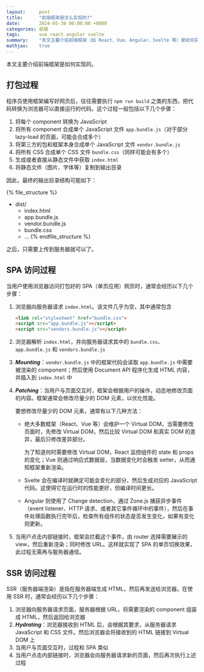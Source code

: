 ```yaml
---
layout:     post
title:      "前端框架是怎么实现的?"
date:       2024-05-30 00:00:00 +0800
categories: 前端
tags:       vue react angular svelte
summary:    "本文主要介绍前端框架（如 React、Vue、Angular、Svelte 等）是如何实现的。包括打包过程、SPA 访问过程和 SSR 访问过程等内容。"
mathjax:    true
---
```


本文主要介绍前端框架是如何实现的。

## 打包过程

程序员使用框架编写好网页后，往往需要执行 `npm run build` 之类的东西，把代码转换为浏览器可以直接运行的代码。这个过程一般包括以下几个步骤：

1. 将每个 component 转换为 JavaScript
2. 将所有 component 合成单个 JavaScript 文件 `app.bundle.js`（对于部分 lazy-load 的页面，可能会合成多个）
3. 将第三方的包和框架本身合成单个 JavaScript 文件 `vendor.bundle.js`
4. 将所有 CSS 合成单个 CSS 文件 `bundle.css`（同样可能会有多个）
5. 生成或者直接从静态文件中获取 `index.html`
6. 将静态文件（图片、字体等）复制到输出目录

因此，最终的输出目录结构可能如下：

{% file_structure %}
- dist/
  - index.html
  - app.bundle.js
  - vendor.bundle.js
  - bundle.css
  - ...
{% endfile_structure %}

之后，只需要上传到服务器就可以了。

## SPA 访问过程

当用户使用浏览器访问打包好的 SPA（单页应用）网页时，通常会经历以下几个步骤：

1. 浏览器向服务器请求 `index.html`。该文件几乎为空，其中通常包含

   ```html
   <link rel="stylesheet" href="bundle.css">
   <script src="app.bundle.js"></script>
   <script src="vendors.bundle.js"></script>
   ```

2. 浏览器解析 `index.html`，并向服务器请求其中的 `bundle.css`、`app.bundle.js` 和 `vendors.bundle.js`

3. ***Mounting***：`vendor.bundle.js` 中的框架代码会读取 `app.bundle.js` 中需要被渲染的 component；然后使用 Document API 程序化生成 HTML 内容，并插入到 `index.html` 中

4. ***Patching***：当用户与页面交互时，框架会根据用户的操作，动态地修改页面的内容。框架通常会修改尽量少的 DOM 元素，以优化性能。

   要想修改尽量少的 DOM 元素，通常有以下几种方法：

   - 绝大多数框架（React、Vue 等）会维护一个 Virtual DOM，当需要修改页面时，先修改 Virtual DOM，然后比较 Virtual DOM 和真实 DOM 的差异，最后只修改差异部分。

     为了知道何时需要修改 Virtual DOM，React 监控组件的 state 和 props 的变化；Vue 则通过响应式数据层，当数据变化时会触发 setter，从而通知框架重新渲染。

   - Svelte 会在编译时就确定可能会变化的部分，然后生成对应的 JavaScript 代码。这使得它在运行时的性能更好，但编译时间更长。

   - Angular 则使用了 Change detection，通过 Zone.js 捕获异步事件（event listener、HTTP 请求、或者其它事件循环中的事件），然后在事件处理函数执行完毕后，检查所有组件的状态是否发生变化，如果有变化则更新。

5. 当用户点击内部链接时，框架会拦截这个事件，由 router 选择需要展示的 view，然后重新渲染；同时修改 URL。这样就实现了 SPA 的单页切换效果，此过程无需再与服务器通信。

## SSR 访问过程

SSR（服务器端渲染）是指在服务器端生成 HTML，然后再发送给浏览器。在使用 SSR 时，通常会经历以下几个步骤：

1. 浏览器向服务器请求页面，服务器根据 URL，将需要渲染的 component 组装成 HTML，然后返回给浏览器
2. ***Hydrating***：浏览器接收到 HTML 后，会根据其要求，从服务器请求 JavaScript 和 CSS 文件。然后浏览器会将接收到的 HTML 链接到 Virtual DOM 上
3. 当用户与页面交互时，过程和 SPA 类似
4. 当用户点击内部链接时，浏览器会向服务器请求新的页面，然后再次执行上述过程
